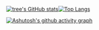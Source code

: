 
[![tree's GitHub stats](https://github-readme-stats.vercel.app/api?username=xingBaGan&hide=contribs,prs&show_icons=true&theme=radical)](https://github.com/anuraghazra/github-readme-stats)[![Top Langs](https://github-readme-stats.vercel.app/api/top-langs/?username=anuraghazra&layout=compact)](https://github.com/anuraghazra/github-readme-stats)

[![Ashutosh's github activity graph](https://activity-graph.herokuapp.com/graph?username=xingBaGan&theme=dracula)](https://github.com/ashutosh00710/github-readme-activity-graph)




<!--
**xingBaGan/xingBaGan** is a ✨ _special_ ✨ repository because its `README.md` (this file) appears on your GitHub profile.

Here are some ideas to get you started:

- 🔭 I’m currently working on ...
- 🌱 I’m currently learning ...
- 👯 I’m looking to collaborate on ...
- 🤔 I’m looking for help with ...
- 💬 Ask me about ...
- 📫 How to reach me: ...
- 😄 Pronouns: ...
- ⚡ Fun fact: ...
-->
